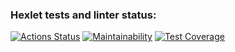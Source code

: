 ### Hexlet tests and linter status:
[![Actions Status](https://github.com/oleg3854/frontend-project-46/actions/workflows/hexlet-check.yml/badge.svg)](https://github.com/oleg3854/frontend-project-46/actions)
[![Maintainability](https://api.codeclimate.com/v1/badges/e9f26744760a46933429/maintainability)](https://codeclimate.com/github/oleg3854/frontend-project-46/maintainability)
[![Test Coverage](https://api.codeclimate.com/v1/badges/e9f26744760a46933429/test_coverage)](https://codeclimate.com/github/oleg3854/frontend-project-46/test_coverage)